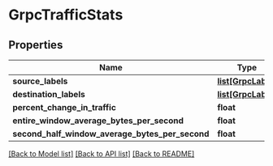 # GrpcTrafficStats

## Properties
Name | Type | Description | Notes
------------ | ------------- | ------------- | -------------
**source_labels** | [**list[GrpcLabel]**](GrpcLabel.md) |  | [optional] 
**destination_labels** | [**list[GrpcLabel]**](GrpcLabel.md) |  | [optional] 
**percent_change_in_traffic** | **float** |  | [optional] 
**entire_window_average_bytes_per_second** | **float** |  | [optional] 
**second_half_window_average_bytes_per_second** | **float** |  | [optional] 

[[Back to Model list]](../README.md#documentation-for-models) [[Back to API list]](../README.md#documentation-for-api-endpoints) [[Back to README]](../README.md)


